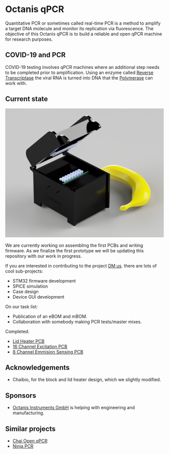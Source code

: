 # Octanis qPCR

Quantitative PCR or sometimes called real-time PCR is a method to amplify a target DNA molecule and monitor its replication via fluorescence. The objective of this Octanis qPCR is to build a reliable and open qPCR machine for research purposes.

## COVID-19 and PCR

COVID-19 testing involves qPCR machines where an additional step needs to be completed prior to amplification. Using an enzyme called [Reverse Transcriptase](https://en.wikipedia.org/wiki/Reverse_transcriptase) the viral RNA is turned into DNA that the [Polymerase](https://en.wikipedia.org/wiki/Polymerase) can work with. 

## Current state

![img](qpcr.png)

We are currently working on assembling the first PCBs and writing firmware. As we finalize the first prototype we will be updating this repository with our work in progress. 

If you are interested in contributing to the project [DM us](https://twitter.com/octanisorg). there are lots of cool sub-projects:
- STM32 firmware development
- SPICE simulation
- Case design
- Device GUI development

On our task list:
- Publication of an eBOM and mBOM.
- Collaboration with somebody making PCR tests/master mixes.

Completed:
- [Lid Heater PCB](https://pcb.im/share/dadb9a33574c403e)
- [16 Channel Excitation PCB](https://pcb.im/share/144b98556b9944f6)
- [8 Channel Emmision Sensing PCB](https://pcb.im/share/420ee10b3fee4fb8)

## Acknowledgements
- Chaibio, for the block and lid heater design, which we slightly modified.

## Sponsors
- [Octanis Instruments GmbH](https://www.octanis.ch) is helping with engineering and manufacturing.

## Similar projects
- [Chai Open qPCR](https://www.chaibio.com/openqpcr)
- [Ninja PCR](https://hackaday.io/project/174501-covid-19-detectors-300-real-time-pcr-50-lamp)